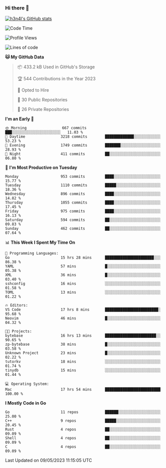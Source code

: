 ### Hi there 👋

[![h3n4l's GitHub stats](https://github-readme-stats.vercel.app/api?username=h3n4l&count_private=true&show_icons=true&theme=radical)](https://github.com/h3n4l/github-readme-stats)

<!--START_SECTION:waka-->
![Code Time](http://img.shields.io/badge/Code%20Time-1%2C210%20hrs%2013%20mins-blue)

![Profile Views](http://img.shields.io/badge/Profile%20Views-0-blue)

![Lines of code](https://img.shields.io/badge/From%20Hello%20World%20I%27ve%20Written-2.9%20million%20lines%20of%20code-blue)

**🐱 My GitHub Data** 

> 📦 433.2 kB Used in GitHub's Storage 
 > 
> 🏆 544 Contributions in the Year 2023
 > 
> 💼 Opted to Hire
 > 
> 📜 30 Public Repositories 
 > 
> 🔑 26 Private Repositories 
 > 
**I'm an Early 🐤** 

```text
🌞 Morning                667 commits         ███░░░░░░░░░░░░░░░░░░░░░░   11.03 % 
🌆 Daytime                3218 commits        █████████████░░░░░░░░░░░░   53.23 % 
🌃 Evening                1749 commits        ███████░░░░░░░░░░░░░░░░░░   28.93 % 
🌙 Night                  411 commits         ██░░░░░░░░░░░░░░░░░░░░░░░   06.80 % 
```
📅 **I'm Most Productive on Tuesday** 

```text
Monday                   953 commits         ████░░░░░░░░░░░░░░░░░░░░░   15.77 % 
Tuesday                  1110 commits        █████░░░░░░░░░░░░░░░░░░░░   18.36 % 
Wednesday                896 commits         ████░░░░░░░░░░░░░░░░░░░░░   14.82 % 
Thursday                 1055 commits        ████░░░░░░░░░░░░░░░░░░░░░   17.45 % 
Friday                   975 commits         ████░░░░░░░░░░░░░░░░░░░░░   16.13 % 
Saturday                 594 commits         ██░░░░░░░░░░░░░░░░░░░░░░░   09.83 % 
Sunday                   462 commits         ██░░░░░░░░░░░░░░░░░░░░░░░   07.64 % 
```


📊 **This Week I Spent My Time On** 

```text
💬 Programming Languages: 
Go                       15 hrs 28 mins      ██████████████████████░░░   86.38 % 
YAML                     57 mins             █░░░░░░░░░░░░░░░░░░░░░░░░   05.38 % 
XML                      36 mins             █░░░░░░░░░░░░░░░░░░░░░░░░   03.40 % 
sshconfig                16 mins             ░░░░░░░░░░░░░░░░░░░░░░░░░   01.58 % 
TOML                     13 mins             ░░░░░░░░░░░░░░░░░░░░░░░░░   01.22 % 

🔥 Editors: 
VS Code                  17 hrs 8 mins       ████████████████████████░   95.68 % 
Neovim                   46 mins             █░░░░░░░░░░░░░░░░░░░░░░░░   04.32 % 

🐱‍💻 Projects: 
bytebase                 16 hrs 13 mins      ███████████████████████░░   90.65 % 
zp-bytebase              38 mins             █░░░░░░░░░░░░░░░░░░░░░░░░   03.58 % 
Unknown Project          23 mins             █░░░░░░░░░░░░░░░░░░░░░░░░   02.22 % 
tutorkv                  18 mins             ░░░░░░░░░░░░░░░░░░░░░░░░░   01.74 % 
tinydb                   15 mins             ░░░░░░░░░░░░░░░░░░░░░░░░░   01.44 % 

💻 Operating System: 
Mac                      17 hrs 54 mins      █████████████████████████   100.00 % 
```

**I Mostly Code in Go** 

```text
Go                       11 repos            ██████░░░░░░░░░░░░░░░░░░░   25.00 % 
C++                      9 repos             █████░░░░░░░░░░░░░░░░░░░░   20.45 % 
Rust                     4 repos             ██░░░░░░░░░░░░░░░░░░░░░░░   09.09 % 
Shell                    4 repos             ██░░░░░░░░░░░░░░░░░░░░░░░   09.09 % 
C                        4 repos             ██░░░░░░░░░░░░░░░░░░░░░░░   09.09 % 
```




 Last Updated on 09/05/2023 11:15:05 UTC
<!--END_SECTION:waka-->

